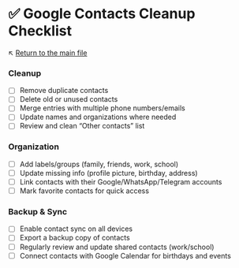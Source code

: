 # ✅ Google Contacts Cleanup Checklist

↖️ [Return to the main file](../README.md)

### Cleanup
- [ ] Remove duplicate contacts
- [ ] Delete old or unused contacts
- [ ] Merge entries with multiple phone numbers/emails
- [ ] Update names and organizations where needed
- [ ] Review and clean “Other contacts” list

### Organization
- [ ] Add labels/groups (family, friends, work, school)
- [ ] Update missing info (profile picture, birthday, address)
- [ ] Link contacts with their Google/WhatsApp/Telegram accounts
- [ ] Mark favorite contacts for quick access

### Backup & Sync
- [ ] Enable contact sync on all devices
- [ ] Export a backup copy of contacts
- [ ] Regularly review and update shared contacts (work/school)
- [ ] Connect contacts with Google Calendar for birthdays and events